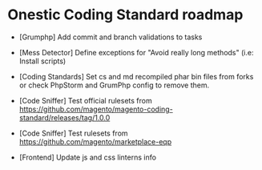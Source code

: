 # Onestic Coding Standard roadmap

* [Grumphp] Add commit and branch validations to tasks

* [Mess Detector] Define exceptions for "Avoid really long methods" (i.e: Install scripts)

* [Coding Standards] Set cs and md recompiled phar bin files from forks or check PhpStorm and GrumPhp config to remove them.

* [Code Sniffer] Test official rulesets from https://github.com/magento/magento-coding-standard/releases/tag/1.0.0

* [Code Sniffer] Test rulesets from https://github.com/magento/marketplace-eqp

* [Frontend] Update js and css linterns info
